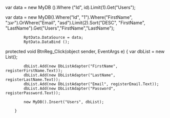 var data = new MyDB ().Where ("Id", id).Limit(1).Get("Users");




var data = new MyDB().Where("Id", "1").Where("FirstName", "יוגב").OrWhere("Email", "asd").Limit(2).Sort("DESC", "FirstName", "LastName").Get("Users","FirstName","LastName");

            RptData.DataSource = data;
            RptData.DataBind ();



protected void BtnReg_Click(object sender, EventArgs e) {
            var dbList = new List<DbListAdapter>();

            dbList.Add(new DbListAdapter("FirstName", registerFirstName.Text));
            dbList.Add(new DbListAdapter("LastName", registerLastName.Text));
            dbList.Add(new DbListAdapter("Email", registerEmail.Text));
            dbList.Add(new DbListAdapter("Password", registerPassword.Text));

            new MyDB().Insert("Users", dbList);

        }
